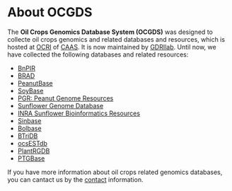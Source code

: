 # About OCGDS

The **Oil Crops Genomics Database System (OCGDS)** was designed to collecte oil crops genomics and related databases and resources, which is hosted at [OCRI](http://ocri.caas.cn/en/) of [CAAS](http://www.caas.cn/en/). It is now maintained by [GDRIlab](http://www.ocri-genomics.org/gdrilab/). Until now, we have collected the following databases and related resources:

- [BnPIR](http://cbi.hzau.edu.cn/bnapus/index.php)
- [BRAD](http://39.100.233.196/#/)
- [PeanutBase](https://www.peanutbase.org/home)
- [SoyBase](https://soybase.org/)
- [PGR: Peanut Genome Resources](http://peanutgr.fafu.edu.cn/index.php)
- [Sunflower Genome Database](https://sunflowergenome.org/)
- [INRA Sunflower Bioinformatics Resources](https://www.heliagene.org/)
- [Sinbase](http://ocri-genomics.org/Sinbase/index.html)
- [Bolbase](http://www.ocri-genomics.org/bolbase/index.html)
- [BTriDB](http://www.ocri-genomics.org/BTriDB/index.html)
- [ocsESTdb](http://www.ocri-genomics.org/ocsESTdb/index.html)
- [PlantRGDB](http://www.ocri-genomics.org/PlantRGs/index.html)
- [PTGBase](http://www.ocri-genomics.org/PTGBase/index.html)



If you have more information about oil crops related genomics databases, you can cantact us by the [contact](http://www.ocri-genomics.org/ocgds/#contact) information.



